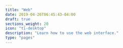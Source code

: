 ```yaml
---
title: "Web"
date: 2019-04-26T06:45:43-04:00
draft: true
sections_weight: 20
icon: "ti-desktop"
description: "Learn how to use the web interface."
type: "pages"
---
```

